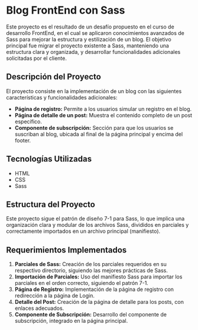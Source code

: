 # Blog FrontEnd con Sass

Este proyecto es el resultado de un desafío propuesto en el curso de desarrollo FrontEnd, en el cual se aplicaron conocimientos avanzados de Sass para mejorar la estructura y estilización de un blog. El objetivo principal fue migrar el proyecto existente a Sass, manteniendo una estructura clara y organizada, y desarrollar funcionalidades adicionales solicitadas por el cliente.

## Descripción del Proyecto

El proyecto consiste en la implementación de un blog con las siguientes características y funcionalidades adicionales:

- **Página de registro:** Permite a los usuarios simular un registro en el blog.
- **Página de detalle de un post:** Muestra el contenido completo de un post específico.
- **Componente de subscripción:** Sección para que los usuarios se suscriban al blog, ubicada al final de la página principal y encima del footer.

## Tecnologías Utilizadas

- HTML
- CSS
- Sass


## Estructura del Proyecto

Este proyecto sigue el patrón de diseño 7-1 para Sass, lo que implica una organización clara y modular de los archivos Sass, divididos en parciales y correctamente importados en un archivo principal (manifiesto).

## Requerimientos Implementados

1. **Parciales de Sass:** Creación de los parciales requeridos en su respectivo directorio, siguiendo las mejores prácticas de Sass.
2. **Importación de Parciales:** Uso del manifiesto Sass para importar los parciales en el orden correcto, siguiendo el patrón 7-1.
3. **Página de Registro:** Implementación de la página de registro con redirección a la página de Login.
4. **Detalle del Post:** Creación de la página de detalle para los posts, con enlaces adecuados.
5. **Componente de Subscripción:** Desarrollo del componente de subscripción, integrado en la página principal.


